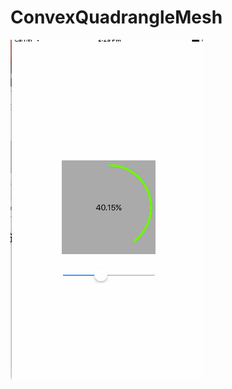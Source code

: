 # ConvexQuadrangleMesh
![image](https://github.com/ZhengYaWei1992/ZWProgressView/blob/master/Untitled3.gif)
